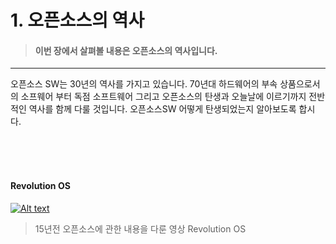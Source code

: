 # 1. 오픈소스의 역사


> #### 이번 장에서 살펴볼 내용은 오픈소스의 역사입니다.

<hr>

 오픈소스 SW는 30년의 역사를 가지고 있습니다. 70년대 하드웨어의 부속 상품으로서의 소프웨어 부터 독점 소프트웨어 그리고 오픈소스의 탄생과 오늘날에 이르기까지 전반적인 역사를 함께 다룰 것입니다. 오픈소스SW 어떻게 탄생되었는지 알아보도록 합시다.

<br> <br> <br>

#### Revolution OS

 [![Alt text](https://img.youtube.com/vi/4ZHloJVhcRY/0.jpg)](https://www.youtube.com/watch?v=4ZHloJVhcRY&t=0s)


 > 15년전 오픈소스에 관한 내용을 다룬 영상 Revolution OS
